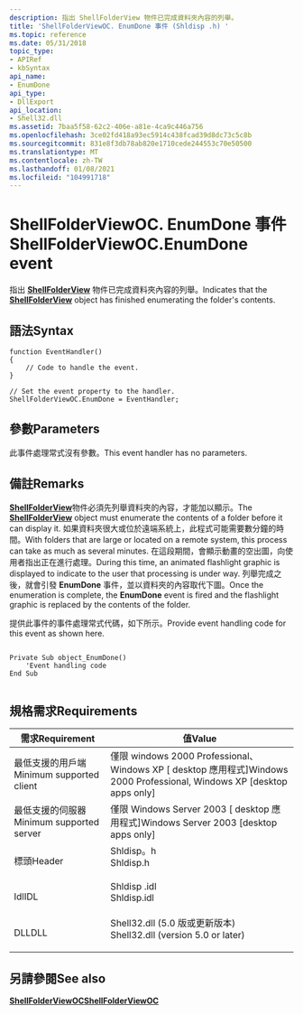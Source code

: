 ```yaml
---
description: 指出 ShellFolderView 物件已完成資料夾內容的列舉。
title: 'ShellFolderViewOC. EnumDone 事件 (Shldisp .h) '
ms.topic: reference
ms.date: 05/31/2018
topic_type:
- APIRef
- kbSyntax
api_name:
- EnumDone
api_type:
- DllExport
api_location:
- Shell32.dll
ms.assetid: 7baa5f58-62c2-406e-a81e-4ca9c446a756
ms.openlocfilehash: 3ce02fd418a93ec5914c438fcad39d8dc73c5c8b
ms.sourcegitcommit: 831e8f3db78ab820e1710cede244553c70e50500
ms.translationtype: MT
ms.contentlocale: zh-TW
ms.lasthandoff: 01/08/2021
ms.locfileid: "104991718"
---
```

# <a name="shellfolderviewocenumdone-event"></a><span data-ttu-id="c4e33-103">ShellFolderViewOC. EnumDone 事件</span><span class="sxs-lookup"><span data-stu-id="c4e33-103">ShellFolderViewOC.EnumDone event</span></span>

<span data-ttu-id="c4e33-104">指出 [**ShellFolderView**](shellfolderview.md) 物件已完成資料夾內容的列舉。</span><span class="sxs-lookup"><span data-stu-id="c4e33-104">Indicates that the [**ShellFolderView**](shellfolderview.md) object has finished enumerating the folder's contents.</span></span>

## <a name="syntax"></a><span data-ttu-id="c4e33-105">語法</span><span class="sxs-lookup"><span data-stu-id="c4e33-105">Syntax</span></span>


```JScript
function EventHandler()
{
    // Code to handle the event.
}

// Set the event property to the handler.
ShellFolderViewOC.EnumDone = EventHandler;
```



## <a name="parameters"></a><span data-ttu-id="c4e33-106">參數</span><span class="sxs-lookup"><span data-stu-id="c4e33-106">Parameters</span></span>

<span data-ttu-id="c4e33-107">此事件處理常式沒有參數。</span><span class="sxs-lookup"><span data-stu-id="c4e33-107">This event handler has no parameters.</span></span>

## <a name="remarks"></a><span data-ttu-id="c4e33-108">備註</span><span class="sxs-lookup"><span data-stu-id="c4e33-108">Remarks</span></span>

<span data-ttu-id="c4e33-109">[**ShellFolderView**](shellfolderview.md)物件必須先列舉資料夾的內容，才能加以顯示。</span><span class="sxs-lookup"><span data-stu-id="c4e33-109">The [**ShellFolderView**](shellfolderview.md) object must enumerate the contents of a folder before it can display it.</span></span> <span data-ttu-id="c4e33-110">如果資料夾很大或位於遠端系統上，此程式可能需要數分鐘的時間。</span><span class="sxs-lookup"><span data-stu-id="c4e33-110">With folders that are large or located on a remote system, this process can take as much as several minutes.</span></span> <span data-ttu-id="c4e33-111">在這段期間，會顯示動畫的空出圖，向使用者指出正在進行處理。</span><span class="sxs-lookup"><span data-stu-id="c4e33-111">During this time, an animated flashlight graphic is displayed to indicate to the user that processing is under way.</span></span> <span data-ttu-id="c4e33-112">列舉完成之後，就會引發 **EnumDone** 事件，並以資料夾的內容取代下圖。</span><span class="sxs-lookup"><span data-stu-id="c4e33-112">Once the enumeration is complete, the **EnumDone** event is fired and the flashlight graphic is replaced by the contents of the folder.</span></span>

<span data-ttu-id="c4e33-113">提供此事件的事件處理常式代碼，如下所示。</span><span class="sxs-lookup"><span data-stu-id="c4e33-113">Provide event handling code for this event as shown here.</span></span>


```
 
Private Sub object_EnumDone()
    'Event handling code
End Sub
                
```



## <a name="requirements"></a><span data-ttu-id="c4e33-114">規格需求</span><span class="sxs-lookup"><span data-stu-id="c4e33-114">Requirements</span></span>



| <span data-ttu-id="c4e33-115">需求</span><span class="sxs-lookup"><span data-stu-id="c4e33-115">Requirement</span></span> | <span data-ttu-id="c4e33-116">值</span><span class="sxs-lookup"><span data-stu-id="c4e33-116">Value</span></span> |
|-------------------------------------|---------------------------------------------------------------------------------------------------------------|
| <span data-ttu-id="c4e33-117">最低支援的用戶端</span><span class="sxs-lookup"><span data-stu-id="c4e33-117">Minimum supported client</span></span><br/> | <span data-ttu-id="c4e33-118">僅限 windows 2000 Professional、Windows XP \[ desktop 應用程式\]</span><span class="sxs-lookup"><span data-stu-id="c4e33-118">Windows 2000 Professional, Windows XP \[desktop apps only\]</span></span><br/>                                        |
| <span data-ttu-id="c4e33-119">最低支援的伺服器</span><span class="sxs-lookup"><span data-stu-id="c4e33-119">Minimum supported server</span></span><br/> | <span data-ttu-id="c4e33-120">僅限 Windows Server 2003 \[ desktop 應用程式\]</span><span class="sxs-lookup"><span data-stu-id="c4e33-120">Windows Server 2003 \[desktop apps only\]</span></span><br/>                                                          |
| <span data-ttu-id="c4e33-121">標頭</span><span class="sxs-lookup"><span data-stu-id="c4e33-121">Header</span></span><br/>                   | <dl> <span data-ttu-id="c4e33-122"><dt>Shldisp。h</dt></span><span class="sxs-lookup"><span data-stu-id="c4e33-122"><dt>Shldisp.h</dt></span></span> </dl>                          |
| <span data-ttu-id="c4e33-123">Idl</span><span class="sxs-lookup"><span data-stu-id="c4e33-123">IDL</span></span><br/>                      | <dl> <span data-ttu-id="c4e33-124"><dt>Shldisp .idl</dt></span><span class="sxs-lookup"><span data-stu-id="c4e33-124"><dt>Shldisp.idl</dt></span></span> </dl>                        |
| <span data-ttu-id="c4e33-125">DLL</span><span class="sxs-lookup"><span data-stu-id="c4e33-125">DLL</span></span><br/>                      | <dl> <span data-ttu-id="c4e33-126"><dt>Shell32.dll (5.0 版或更新版本) </dt></span><span class="sxs-lookup"><span data-stu-id="c4e33-126"><dt>Shell32.dll (version 5.0 or later)</dt></span></span> </dl> |



## <a name="see-also"></a><span data-ttu-id="c4e33-127">另請參閱</span><span class="sxs-lookup"><span data-stu-id="c4e33-127">See also</span></span>

<dl> <dt>

[<span data-ttu-id="c4e33-128">**ShellFolderViewOC**</span><span class="sxs-lookup"><span data-stu-id="c4e33-128">**ShellFolderViewOC**</span></span>](shellfolderviewoc-object.md)
</dt> </dl>

 

 





